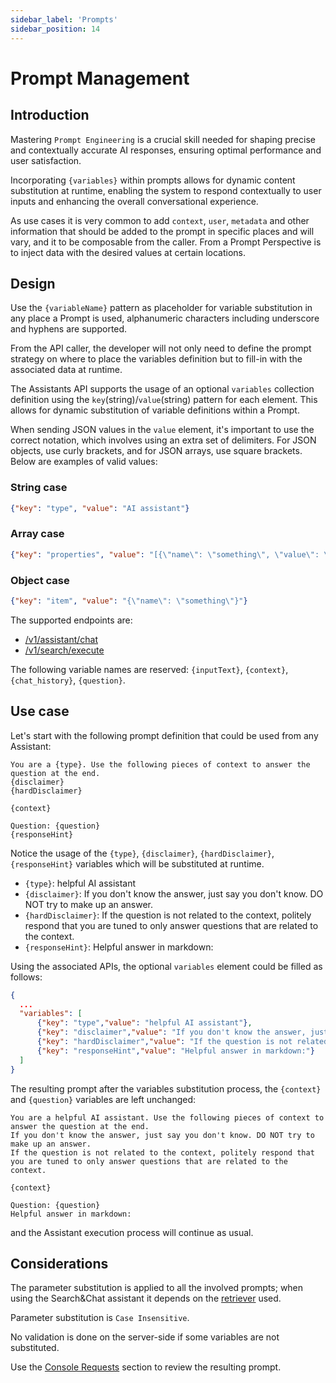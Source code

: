 ```yaml
---
sidebar_label: 'Prompts'
sidebar_position: 14
---
```


# Prompt Management

## Introduction

Mastering `Prompt Engineering` is a crucial skill needed for shaping precise and contextually accurate AI responses, ensuring optimal performance and user satisfaction.

Incorporating `{variables}` within prompts allows for dynamic content substitution at runtime, enabling the system to respond contextually to user inputs and enhancing the overall conversational experience.

As use cases it is very common to add `context`, `user`, `metadata` and other information that should be added to the prompt in specific places and will vary, and it to be composable from the caller. From a Prompt Perspective is to inject data with the desired values at certain locations.

## Design

Use the `{variableName}` pattern as placeholder for variable substitution in any place a Prompt is used, alphanumeric characters including underscore and hyphens are supported.

From the API caller, the developer will not only need to define the prompt strategy on where to place the variables definition but to fill-in with the associated data at runtime.

The Assistants API supports the usage of an optional `variables` collection definition using the `key`(string)/`value`(string) pattern for each element. This allows for dynamic substitution of variable definitions within a Prompt.

When sending JSON values in the `value` element, it's important to use the correct notation, which involves using an extra set of delimiters. For JSON objects, use curly brackets, and for JSON arrays, use square brackets. Below are examples of valid values:

### String case

```json
{"key": "type", "value": "AI assistant"}
```

### Array case

```json
{"key": "properties", "value": "[{\"name\": \"something\", \"value\": \"something else\"}]"}
```

### Object case

```json
{"key": "item", "value": "{\"name\": \"something\"}"}
```

The supported endpoints are:

* [/v1/assistant/chat](./apis/AssistantsAPI.md#post-chat)
* [/v1/search/execute](./apis/ChatWithDocumentsAPI.md#saia-chat-with-documents-api)

The following variable names are reserved: `{inputText}`, `{context}`, `{chat_history}`, `{question}`.

## Use case

Let's start with the following prompt definition that could be used from any Assistant:

```
You are a {type}. Use the following pieces of context to answer the question at the end.
{disclaimer}
{hardDisclaimer}

{context}

Question: {question}
{responseHint}
```

Notice the usage of the `{type}`, `{disclaimer}`, `{hardDisclaimer}`, `{responseHint}` variables which will be substituted at runtime.

 * `{type}`: helpful AI assistant
 * `{disclaimer}`: If you don't know the answer, just say you don't know. DO NOT try to make up an answer.
 * `{hardDisclaimer}`: If the question is not related to the context, politely respond that you are tuned to only answer questions that are related to the context.
 * `{responseHint}`: Helpful answer in markdown:

Using the associated APIs, the optional `variables` element could be filled as follows:

```json
{
  ...
  "variables": [
      {"key": "type","value": "helpful AI assistant"},
      {"key": "disclaimer","value": "If you don't know the answer, just say you don't know. DO NOT try to make up an answer."},
      {"key": "hardDisclaimer","value": "If the question is not related to the context, politely respond that you are tuned to only answer questions that are related to the context."},
      {"key": "responseHint","value": "Helpful answer in markdown:"}
  ]
}
```

The resulting prompt after the variables substitution process, the `{context}` and `{question}` variables are left unchanged:

```
You are a helpful AI assistant. Use the following pieces of context to answer the question at the end.
If you don't know the answer, just say you don't know. DO NOT try to make up an answer.
If the question is not related to the context, politely respond that you are tuned to only answer questions that are related to the context.

{context}

Question: {question}
Helpful answer in markdown:
```

and the Assistant execution process will continue as usual.

## Considerations

The parameter substitution is applied to all the involved prompts; when using the Search&Chat assistant it depends on the [retriever](./SearchIndexProfile.md#retrievers) used.

Parameter substitution is `Case Insensitive`.

No validation is done on the server-side if some variables are not substituted.

Use the [Console Requests](./Backoffice.md#requests) section to review the resulting prompt.

